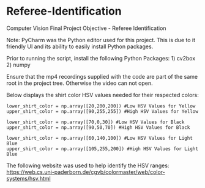 # Referee-Identification
Computer Vision Final Project Objective - Referee Identification

Note: PyCharm was the Python editor used for this project. This is due to it friendly UI and its ability to easily install Python packages.

Prior to running the script, install the following Python Packages:
    1) cv2box
    2) numpy

Ensure that the mp4 recordings supplied with the code are part of the same root in the project tree. Otherwise the video can not open.

Below displays the shirt color HSV values needed for their respected colors:

    lower_shirt_color = np.array([20,200,200]) #Low HSV Values for Yellow
    upper_shirt_color = np.array([90,255,255]) #High HSV Values for Yellow

    lower_shirt_color = np.array([70,0,30]) #Low HSV Values for Black
    upper_shirt_color = np.array([90,50,70]) #High HSV Values for Black

    lower_shirt_color = np.array([60,140,100]) #Low HSV Values for Light Blue
    upper_shirt_color = np.array([105,255,200]) #High HSV Values for Light Blue

The following website was used to help identify the HSV ranges:
    https://web.cs.uni-paderborn.de/cgvb/colormaster/web/color-systems/hsv.html
    

